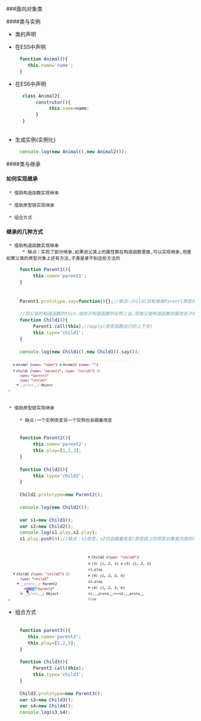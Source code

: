 ###面向对象类


####类与实例

* 类的声明

 * 在ES5中声明
```js
     function Animal(){
        this.name='name';
     }
 ```   
 
 * 在ES6中声明
    
```js
      class Animal2{
           construtor(){
                this.name=name;
           }
      }
 
``` 
    
* 生成实例(实例化)

```js
     console.log(new Animal(),new Animal2());
```
####类与继承

#### 如何实现继承

     * 借助构造函数实现继承
     
     * 借助原型链实现继承
     
     * 组合方式


#### 继承的几种方式  



     * 借助构造函数实现继承
          * 缺点：实现了部分继承,如果说父类上的属性都在构造函数里面,可以实现继承,但是如果父类的原型对象上还有方法,子类是拿不到这些方法的
     
```js
     function Parent1(){
          this.name='parent1';
     }
     
     
     Parent1.prototype.say=function(){};//缺点:child1没有继承Parent1原型对象的方法
     
     //将父级的构造函数的this,指向子构造函数的实例上去,导致父级构造函数的属性在子构造函数里都有
     function Child1(){
          Parent1.call(this);//apply(改变函数运行的上下文)
          this.type='child1';
     }
     
     console.log(new Child1(),new Child1().say());


```
![](/assets/QQ图片20180307161349.png)


     * 借助原型链实现继承
     
         * 缺点:一个实例改变另一个实例也会跟着改变
     
     
```js

     function Parent2(){
          this.name='parent2';
          this.play=[1,2,3];
     }
     
     function Child2(){
          this.type='child2';
     }
     
     Child2.prototype=new Parent2();
     
     console.log(new Child2());
     
     var s1=new Child1();
     var s2=new Child2();
     console.log(s1.play,s2.play);
     s1.play.push(4);//缺点：s1改变，s2也会跟着改变(原型链上的原型对象是共用的)
     
```
![](/assets/20171028132954306.png)
![](/assets/20171028133711941.png)

* 组合方式

```js
     
     function parent3(){
        this.name='parent3';
        this.play=[1,2,3];
     }
     
     function Child3(){
          Parent3.call(this);
          this.type='child3';
     }

     Child3.prototype=new Parent3();
     var s3=new Child3();
     var s4=new Child4();
     console.log(s3,s4);
     
     
```

 
    